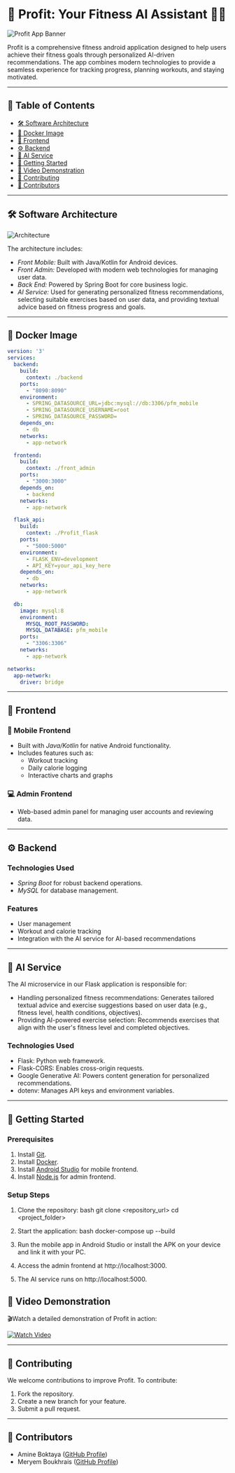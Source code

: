 # 💪 Profit: Your Fitness AI Assistant 🏋‍♂

![Profit App Banner](https://github.com/user-attachments/assets/762b9fc0-9051-4b36-93ef-1b734848811a)

Profit is a comprehensive fitness android application designed to help users achieve their fitness goals through personalized AI-driven recommendations. The app combines modern technologies to provide a seamless experience for tracking progress, planning workouts, and staying motivated.

---
## 📑 Table of Contents
- [🛠 Software Architecture](#-software-architecture)
- [🐳 Docker Image](#-docker-image)
- [📱 Frontend](#-frontend)
- [⚙ Backend](#-backend)
- [🤖 AI Service](#-ai-service)
- [🚀 Getting Started](#-getting-started)
- [🎥 Video Demonstration](#-video-demonstration)
- [🤝 Contributing](#-contributing)
- [🙌 Contributors](#-contributors)

---
##  🛠 Software Architecture

![Architecture](https://github.com/user-attachments/assets/cc6c8f05-6937-48c9-bb19-539391eb1467)

The architecture includes:
- *Front Mobile:* Built with Java/Kotlin for Android devices.
- *Front Admin:* Developed with modern web technologies for managing user data.
- *Back End:* Powered by Spring Boot for core business logic.
- *AI Service:* Used for generating personalized fitness recommendations, selecting suitable exercises based on user data, and providing textual advice based on fitness progress and goals.
---
## 🐳 Docker Image

```yaml
version: '3'
services:
  backend:
    build:
      context: ./backend
    ports:
      - "8090:8090"
    environment:
      - SPRING_DATASOURCE_URL=jdbc:mysql://db:3306/pfm_mobile
      - SPRING_DATASOURCE_USERNAME=root
      - SPRING_DATASOURCE_PASSWORD=
    depends_on:
      - db
    networks:
      - app-network

  frontend:
    build:
      context: ./front_admin
    ports:
      - "3000:3000"
    depends_on:
      - backend
    networks:
      - app-network

  flask_api:
    build:
      context: ./Profit_flask
    ports:
      - "5000:5000"
    environment:
      - FLASK_ENV=development
      - API_KEY=your_api_key_here
    depends_on:
      - db
    networks:
      - app-network

  db:
    image: mysql:8
    environment:
      MYSQL_ROOT_PASSWORD: 
      MYSQL_DATABASE: pfm_mobile
    ports:
      - "3306:3306"
    networks:
      - app-network

networks:
  app-network:
    driver: bridge

```
---
## 📱 Frontend

### 📲 Mobile Frontend

- Built with *Java/Kotlin* for native Android functionality.
- Includes features such as:
  - Workout tracking
  - Daily calorie logging
  - Interactive charts and graphs

### 💻 Admin Frontend

- Web-based admin panel for managing user accounts and reviewing data.

---
## ⚙ Backend

### Technologies Used

- *Spring Boot* for robust backend operations.
- *MySQL* for database management.

### Features

- User management
- Workout and calorie tracking
- Integration with the AI service for AI-based recommendations

---
## 🤖 AI Service
The AI microservice in our Flask application is responsible for:

- Handling personalized fitness recommendations: Generates tailored textual advice and exercise suggestions based on user data (e.g., fitness level, health conditions, objectives).
- Providing AI-powered exercise selection: Recommends exercises that align with the user's fitness level and completed objectives.
### Technologies Used
- Flask: Python web framework.
- Flask-CORS: Enables cross-origin requests.
- Google Generative AI: Powers content generation for personalized recommendations.
- dotenv: Manages API keys and environment variables.

---
## 🚀 Getting Started

### Prerequisites

1. Install [Git](https://git-scm.com/).
2. Install [Docker](https://www.docker.com/).
3. Install [Android Studio](https://developer.android.com/studio) for mobile frontend.
4. Install [Node.js](https://nodejs.org/) for admin frontend.

### Setup Steps

1. Clone the repository:
   bash
   git clone <repository_url>
   cd <project_folder>
   

2. Start the application:
   bash
   docker-compose up --build
   

3. Run the mobile app in Android Studio or install the APK on your device and link it with your PC.

4. Access the admin frontend at http://localhost:3000.

5. The AI service runs on http://localhost:5000.

## 🎥 Video Demonstration

🎬Watch a detailed demonstration of Profit in action:

[![Watch Video](https://example.com/video_thumbnail.jpg)](https://example.com/demo_video)

---
## 🤝 Contributing

We welcome contributions to improve Profit. To contribute:

1. Fork the repository.
2. Create a new branch for your feature.
3. Submit a pull request.

---
## 🙌 Contributors

- Amine Boktaya ([GitHub Profile](https://github.com/BoktayaAmine))
- Meryem Boukhrais ([GitHub Profile](https://github.com/Bou-Mery))
